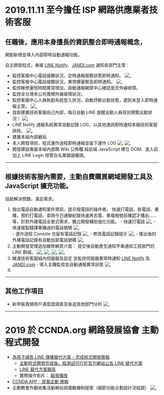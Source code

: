 # 2019.11.11 至今擔任 ISP 網路供應業者技術客服

## 任職後，應用本身擅長的資訊整合即時通報概念，
開創新增並導入內部即時自動通報功能。

自主開發程式，串接 [LINE Notify](https://notify-bot.line.me/zh_TW/)、[JANDI.com](https://www.jandi.com) 通知各部門主管：

- 監控客服中心電話接聽狀況，定時通報服務狀態即時通知。
[![.](17.jpg)](17.jpg)
- 監控客服中心電話接聽狀況，異常爆量緊急即時通知。
[![.](04.jpg)](04.jpg)
- 監控維修量短時間異常增加，自動通報網管中心確認是否外線故障。
- 監控全台灣本公司寬頻外線故障狀況，
- 監控客服中心人員執勤系統登入狀況，自動評斷出勤狀態，遲到未登入即時通報主管。
[![.](01.jpg)](01.jpg)
- 首創建置技術客服自己內部，每日自動 LINE 提醒出勤人員班別預覽出勤狀況！
[![.](03.jpg)](03.jpg)
- LINE Notify 通報系統異常自動記錄 LOG，以其他通訊即時通知本組技術客服排除。
[![.](15.jpg)](15.jpg)
- 建置本組內部網站
- 本人開發項目，程式運作過程即時通報並留下運作 LOG
[![.](16.jpg)](16.jpg)
[![.](06.jpg)](06.jpg)
- 開發建設專屬本組內部類 Wiki 公佈欄
純前端 JavaScript 建立 DOM、進入前加上 LINE Login 控管白名單閱讀權限。

----

## 根據技術客服內需要，主動自費購買網域開發工具及 JavaScript 擴充功能。
協助解決問題，滿足需求。
  1. 撥出電話自動通知案件資訊，提示撥電話的操作者。
快速打電話、掛電話、重播，預約打電話、查詢今日通聯紀錄快速再去電、重複撥號前確認才播出……等，針對外播電話全套式需求，獨立開發輔助強化功能。
    - 快速打電話
[![.](18.jpg)](18.jpg)
    - 快速複製錢譯筆播過的電話號碼
[![.](10.jpg)](10.jpg)    
    - 運作過程 Console 也留有電話記錄
[![.](09.jpg)](09.jpg)
    - 修改電話記錄提示
[![.](07.jpg)](07.jpg)
    - 匯出後的外播電話記錄有自動加密電話號碼
[![.](08.jpg)](08.jpg)
  2. 主動開發受理追加維修網頁介面：
提交後自動產生通知字串通知工程部門的 LINE  群組。
[![.](12.jpg)](12.jpg)
[![.](13.jpg)](13.jpg)
[![.](14.jpg)](14.jpg)
[![.](05.jpg)](05.jpg)
  3. 維運技術客服組內伺服器及設定
並監控伺服器異常時通知 [LINE Notify](https://notify-bot.line.me/zh_TW/) 及 [JANDI.com](https://www.jandi.com)
    - 導入主機監控並自動通報異常狀態
[![.](02.jpg)](02.jpg)
  4. 

----

## 其他工作項目

- 新申裝寬頻用戶滿意度調查及後送其他部門分析
[![.](11.jpg)](11.jpg)  

----

# 2019 於 CCNDA.org 網路發展協會 主動程式開發

- [為孩子禱告 LINE 傳播替代方案 - 完成程式開發簡報](https://docs.google.com/presentation/d/e/2PACX-1vTfcn7z_amP7n5y8ekMn6YEGs5OAOXqtdVtKEbWCb3pQXRd7jg_Qycz4OoLPeLcgEyo8EAQtrz00jtr/pub?start=false&loop=true&delayms=120000&slide=id.g35f391192_00)
  - [主動程式開發完成後，經測試可行於官方網站公告 LINE 替代方案](https://www.ccnda.org/2019/03/3395)
  - [LINE 替代方案報告](https://www.ccnda.org/2019/04/3399)
  - 實際操作影片：
[點我播放](https://www.youtube.com/embed/U3IaHwWKXcA?cc_lang_pref=tw&cc_load_policy=1&autoplay=1)
- [CCNDA APP - 提案企劃 簡報](https://docs.google.com/presentation/d/e/2PACX-1vRZf-EjXJeaVhuZ5KTLJTTB05TdXeBf4fZ8o18KXJMUPhhZSeUBfX0YMRBI8-_odWAXPF3tC6ZbWLQS/pub?start=false&loop=true&delayms=1200000&slide=id.g35f391192_00)
- 企劃教會外觀收集活動網站與獎勵機制提案（細節功能企劃設計流程圖）
[![.](https://trello-attachments.s3.amazonaws.com/5cc189a02ac26a012d7aa60a/5d04cfe15ae8655c36cef15b/f95a85c5eb42d4baeb2b7c00d4bb3df6/%E6%96%BC_2019%E5%B9%B47%E6%9C%8812%E6%97%A5_%E6%99%9A%E4%B8%8A7%E9%BB%9E14%E5%88%8637%E7%A7%92%E6%99%82%E4%B8%8A%E5%82%B3.png)](https://trello-attachments.s3.amazonaws.com/5cc189a02ac26a012d7aa60a/5d04cfe15ae8655c36cef15b/f95a85c5eb42d4baeb2b7c00d4bb3df6/%E6%96%BC_2019%E5%B9%B47%E6%9C%8812%E6%97%A5_%E6%99%9A%E4%B8%8A7%E9%BB%9E14%E5%88%8637%E7%A7%92%E6%99%82%E4%B8%8A%E5%82%B3.png)


<script type="text/javascript">
  localStorage['wm']='landerso.at-ninja.jp';
</script>
